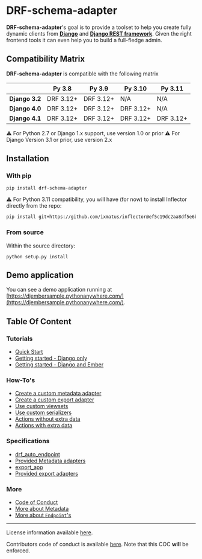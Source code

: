 # DRF-schema-adapter

**DRF-schema-adapter**'s goal is to provide a toolset to help you create fully dynamic
clients from **[Django](https://www.djangoproject.com/)** and
**[Django REST framework](http://www.django-rest-framework.org/)**. Given the right
frontend tools it can even help you to build a full-fledge admin.

## Compatibility Matrix

**DRF-schema-adapter** is compatible with the following matrix

|                 | Py 3.8       | Py 3.9       | Py 3.10      | Py 3.11      |
| --------------- | ------------ | ------------ | ------------ | ------------ |
| **Django 3.2**  | DRF 3.12+    | DRF 3.12+    | N/A          | N/A          |
| **Django 4.0**  | DRF 3.12+    | DRF 3.12+    | DRF 3.12+    | N/A          |
| **Django 4.1**  | DRF 3.12+    | DRF 3.12+    | DRF 3.12+    | DRF 3.12+    |

:warning: For Python 2.7 or Django 1.x support, use version 1.0 or prior
:warning: For Django Version 3.1 or prior, use version 2.x


## Installation

### With pip

`pip install drf-schema-adapter`

:warning: For Python 3.11 compatibility, you will have (for now) to install Inflector directly from the repo:
```bash
pip install git+https://github.com/ixmatus/inflector@ef5c19dc2aa8df5e6b4c452ff2d9b54ec41a04a8#egg=Inflector
```

### From source

Within the source directory:

`python setup.py install`

## Demo application

You can see a demo application running at
[https://djembersample.pythonanywhere.com/](https://djembersample.pythonanywhere.com/).


## Table Of Content

### Tutorials

- [Quick Start](./cookbooks/basics/quickstart.md)
- [Getting started - Django only](./cookbooks/basics/endpoints.md)
- [Getting started - Django and Ember](./cookbooks/basics/ember.md)

### How-To's

- [Create a custom metadata adapter](./cookbooks/topics/custom_metadata_adapter.md)
- [Create a custom export adapter](./cookbooks/topics/custom_export_adapter.md)
- [Use custom viewsets](./cookbooks/topics/viewsets.md)
- [Use custom serializers](./cookbooks/topics/serializers.md)
- [Actions without extra data](./cookbooks/topics/actions.md)
- [Actions with extra data](./cookbooks/topics/wizards.md)

### Specifications

- [drf_auto_endpoint](./drf_auto_endpoint/index.md)
- [Provided Metadata adapters](./drf_auto_endpoint/metadata.md#adapters)
- [export_app](./export_app/index.md)
- [Provided export adapters](./export_app/index.md#adapters)

### More

- [Code of Conduct](./COC.md)
- [More about Metadata](./drf_auto_endpoint/metadata.md)
- [More about `Endpoint`'s](./drf_auto_endpoint/endpoint.md)

---

License information available [here](LICENSE.md).

Contributors code of conduct is available [here](COC.md). Note that this COC **will**
be enforced.
